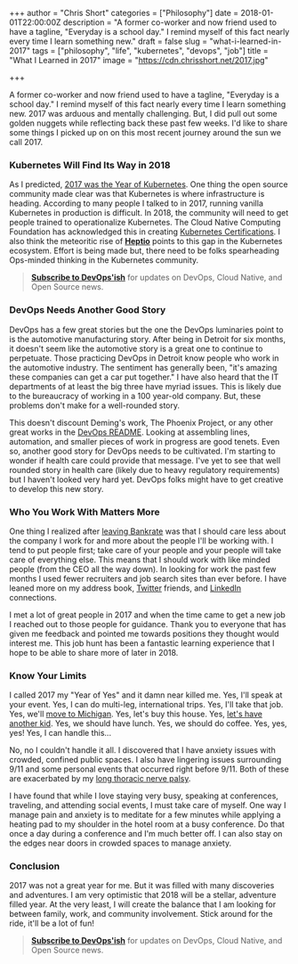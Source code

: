 +++
author = "Chris Short"
categories = ["Philosophy"]
date = 2018-01-01T22:00:00Z
description = "A former co-worker and now friend used to have a tagline, \"Everyday is a school day.\" I remind myself of this fact nearly every time I learn something new."
draft = false
slug = "what-i-learned-in-2017"
tags = ["philosophy", "life", "kubernetes", "devops", "job"]
title = "What I Learned in 2017"
image = "https://cdn.chrisshort.net/2017.jpg"

+++

A former co-worker and now friend used to have a tagline, "Everyday is a school day." I remind myself of this fact nearly every time I learn something new. 2017 was arduous and mentally challenging. But, I did pull out some golden nuggets while reflecting back these past few weeks. I'd like to share some things I picked up on on this most recent journey around the sun we call 2017.

### Kubernetes Will Find Its Way in 2018

As I predicted, [2017 was the Year of Kubernetes](/what-i-learned-in-2016/). One thing the open source community made clear was that Kubernetes is where infrastructure is heading. According to many people I talked to in 2017, running vanilla Kubernetes in production is difficult. In 2018, the community will need to get people trained to operationalize Kubernetes. The Cloud Native Computing Foundation has acknowledged this in creating [Kubernetes Certifications](https://www.cncf.io/announcement/2017/11/13/cloud-native-computing-foundation-launches-certified-kubernetes-program-32-conformant-distributions-platforms/). I also think the meteoritic rise of [**Heptio**](https://heptio.com/) points to this gap in the Kubernetes ecosystem. Effort is being made but, there need to be folks spearheading Ops-minded thinking in the Kubernetes community.

> [**Subscribe to DevOps'ish**](/newsletter/) for updates on DevOps, Cloud Native, and Open Source news.

### DevOps Needs Another Good Story

DevOps has a few great stories but the one the DevOps luminaries point to is the automotive manufacturing story. After being in Detroit for six months, it doesn't seem like the automotive story is a great one to continue to perpetuate. Those practicing DevOps in Detroit know people who work in the automotive industry. The sentiment has generally been, "it's amazing these companies can get a car put together." I have also heard that the IT departments of at least the big three have myriad issues. This is likely due to the bureaucracy of working in a 100 year-old company. But, these problems don't make for a well-rounded story.

This doesn't discount Deming's work, The Phoenix Project, or any other great works in the [DevOps README](https://github.com/chris-short/DevOps-README.md). Looking at assembling lines, automation, and smaller pieces of work in progress are good tenets. Even so, another good story for DevOps needs to be cultivated. I'm starting to wonder if health care could provide that message. I've yet to see that well rounded story in health care (likely due to heavy regulatory requirements) but I haven't looked very hard yet. DevOps folks might have to get creative to develop this new story.

<!-- chrisshort.net Responsive -->
<script async src="//pagead2.googlesyndication.com/pagead/js/adsbygoogle.js"></script>
<ins class="adsbygoogle"
     style="display:block"
     data-ad-client="ca-pub-8972983586873269"
     data-ad-slot="1297095894"
     data-ad-format="auto"></ins>
<script>
   (adsbygoogle = window.adsbygoogle || []).push({});
</script>

### Who You Work With Matters More

One thing I realized after [leaving Bankrate](/leaving-bankrate/) was that I should care less about the company I work for and more about the people I'll be working with. I tend to put people first; take care of your people and your people will take care of everything else. This means that I should work with like minded people (from the CEO all the way down). In looking for work the past few months I used fewer recruiters and job search sites than ever before. I have leaned more on my address book, [Twitter](https://twitter.com/ChrisShort) friends, and [LinkedIn](https://linkedin.com/in/christopherbshort/) connections.

I met a lot of great people in 2017 and when the time came to get a new job I reached out to those people for guidance. Thank you to everyone that has given me feedback and pointed me towards positions they thought would interest me. This job hunt has been a fantastic learning experience that I hope to be able to share more of later in 2018.

### Know Your Limits

I called 2017 my "Year of Yes" and it damn near killed me. Yes, I'll speak at your event. Yes, I can do multi-leg, international trips. Yes, I'll take that job. Yes, we'll [move to Michigan](/leaving-north-carolina/). Yes, let's buy this house. Yes, [let's have another kid](/miscarriage-a-culture-of-silence-helps-no-one/). Yes, we should have lunch. Yes, we should do coffee. Yes, yes, yes! Yes, I can handle this...

No, no I couldn't handle it all. I discovered that I have anxiety issues with crowded, confined public spaces. I also have lingering issues surrounding 9/11 and some personal events that occurred right before 9/11. Both of these are exacerbated by my [long thoracic nerve palsy](/long-thoracic-nerve-palsy/).

I have found that while I love staying very busy, speaking at conferences, traveling, and attending social events, I must take care of myself. One way I manage pain and anxiety is to meditate for a few minutes while applying a heating pad to my shoulder in the hotel room at a busy conference. Do that once a day during a conference and I'm much better off. I can also stay on the edges near doors in crowded spaces to manage anxiety.

<!-- chrisshort.net Responsive -->
<script async src="//pagead2.googlesyndication.com/pagead/js/adsbygoogle.js"></script>
<ins class="adsbygoogle"
     style="display:block"
     data-ad-client="ca-pub-8972983586873269"
     data-ad-slot="1297095894"
     data-ad-format="auto"></ins>
<script>
   (adsbygoogle = window.adsbygoogle || []).push({});
</script>

### Conclusion

2017 was not a great year for me. But it was filled with many discoveries and adventures. I am very optimistic that 2018 will be a stellar, adventure filled year. At the very least, I will create the balance that I am looking for between family, work, and community involvement. Stick around for the ride, it'll be a lot of fun!

> [**Subscribe to DevOps'ish**](/newsletter/) for updates on DevOps, Cloud Native, and Open Source news.